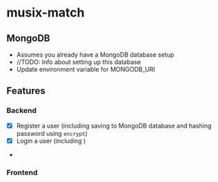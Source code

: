 # musix-match
## MongoDB
- Assumes you already have a MongoDB database setup
- //TODO: Info about setting up this database
- Update environment variable for MONGODB_URI

## Features
### Backend
- [x] Register a user (including saving to MongoDB database and hashing password using `encrypt`)
- [x] Login a user (including )
- 
### Frontend